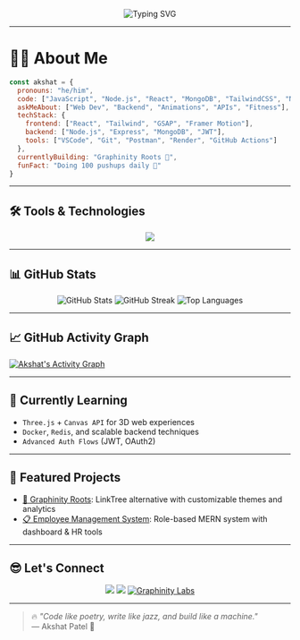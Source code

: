 <p align="center">
  <img src="https://readme-typing-svg.herokuapp.com?font=Fira+Code&size=30&pause=1000&center=true&vCenter=true&width=800&lines=Hey+there!+I'm+Akshat+%F0%9F%91%8B;Full+Stack+Developer+%F0%9F%92%BB;Building+dope+UI+%2B+scalable+APIs+%F0%9F%9A%80;Let's+build+something+awesome!+%F0%9F%92%A1" alt="Typing SVG" />
</p>

---

# 🧑‍💻 About Me

```js
const akshat = {
  pronouns: "he/him",
  code: ["JavaScript", "Node.js", "React", "MongoDB", "TailwindCSS", "Next.js"],
  askMeAbout: ["Web Dev", "Backend", "Animations", "APIs", "Fitness"],
  techStack: {
    frontend: ["React", "Tailwind", "GSAP", "Framer Motion"],
    backend: ["Node.js", "Express", "MongoDB", "JWT"],
    tools: ["VSCode", "Git", "Postman", "Render", "GitHub Actions"]
  },
  currentlyBuilding: "Graphinity Roots 🌱",
  funFact: "Doing 100 pushups daily 💪"
}
```

---

## 🛠️ Tools & Technologies

<p align="center">
  <img src="https://skillicons.dev/icons?i=react,nextjs,nodejs,express,mongodb,tailwind,javascript,html,css,figma,github,vscode" />
</p>

---

## 📊 GitHub Stats

<p align="center">
  <img src="https://github-readme-stats.vercel.app/api?username=AkshatPat3l&show_icons=true&theme=tokyonight" alt="GitHub Stats" />
  <img src="https://github-readme-streak-stats.herokuapp.com/?user=AkshatPat3l&theme=tokyonight" alt="GitHub Streak" />
  <img src="https://github-readme-stats.vercel.app/api/top-langs/?username=AkshatPat3l&layout=compact&theme=tokyonight" alt="Top Languages" />
</p>

---

## 📈 GitHub Activity Graph

[![Akshat's Activity Graph](https://github-readme-activity-graph.cyclic.app/graph?username=AkshatPat3l&theme=tokyo-night)](https://github.com/AkshatPat3l)

---

## 🚀 Currently Learning

- `Three.js` + `Canvas API` for 3D web experiences
- `Docker`, `Redis`, and scalable backend techniques
- `Advanced Auth Flows` (JWT, OAuth2)

---

## 🌟 Featured Projects

- [🌱 Graphinity Roots](https://roots.graphinitylab.com): LinkTree alternative with customizable themes and analytics
- [📋 Employee Management System](https://github.com/AkshatPat3l/ems): Role-based MERN system with dashboard & HR tools

---

## 😎 Let's Connect

<p align="center">
  <a href="https://www.linkedin.com/in/akshatpat3l/" target="_blank"><img src="https://img.shields.io/badge/LinkedIn-blue?logo=linkedin&logoColor=white" /></a>
  <a href="mailto:akshatpat3l@gmail.com"><img src="https://img.shields.io/badge/Gmail-red?logo=gmail&logoColor=white" /></a>
  <a href="https://graphinitylab.com">
  <img src="https://img.shields.io/badge/Graphinity_Labs-ff5c5c?style=for-the-badge&logo=https://raw.githubusercontent.com/GraphinityLab/graphinity/main/public/gl_logo.png&logoWidth=20" alt="Graphinity Labs" />
</a>



</a>
</p>

---

> 🔥 *"Code like poetry, write like jazz, and build like a machine."*  
> — Akshat Patel 🚀
